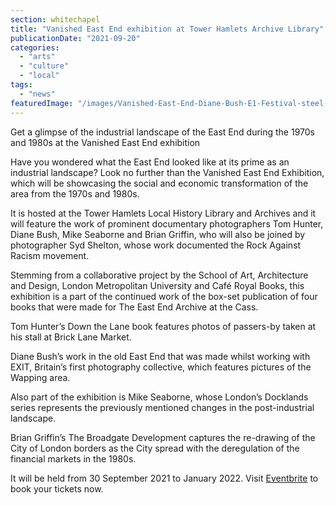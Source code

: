 ```yaml
---
section: whitechapel
title: "Vanished East End exhibition at Tower Hamlets Archive Library"
publicationDate: "2021-09-20"
categories: 
  - "arts"
  - "culture"
  - "local"
tags: 
  - "news"
featuredImage: "/images/Vanished-East-End-Diane-Bush-E1-Festival-steel-band-performers-1974.jpg"
---
```


Get a glimpse of the industrial landscape of the East End during the 1970s and 1980s at the Vanished East End exhibition

Have you wondered what the East End looked like at its prime as an industrial landscape? Look no further than the Vanished East End Exhibition, which will be showcasing the social and economic transformation of the area from the 1970s and 1980s.

It is hosted at the Tower Hamlets Local History Library and Archives and it will feature the work of prominent documentary photographers Tom Hunter, Diane Bush, Mike Seaborne and Brian Griffin, who will also be joined by photographer Syd Shelton, whose work documented the Rock Against Racism movement.

Stemming from a collaborative project by the School of Art, Architecture and Design, London Metropolitan University and Café Royal Books, this exhibition is a part of the continued work of the box-set publication of four books that were made for The East End Archive at the Cass.

Tom Hunter’s Down the Lane book features photos of passers-by taken at his stall at Brick Lane Market.

Diane Bush’s work in the old East End that was made whilst working with EXIT, Britain’s first photography collective, which features pictures of the Wapping area.

Also part of the exhibition is Mike Seaborne, whose London’s Docklands series represents the previously mentioned changes in the post-industrial landscape.

Brian Griffin’s The Broadgate Development captures the re-drawing of the City of London borders as the City spread with the deregulation of the financial markets in the 1980s.

It will be held from 30 September 2021 to January 2022. Visit [Eventbrite](https://www.eventbrite.co.uk/e/the-vanished-east-end-exhibition-private-view-tickets-170411878516?utm_source=eventbrite&utm_medium=email&utm_content=follow_notification&utm_campaign=following_published_event&utm_term=The+Vanished+East+End+Exhibition+PRIVATE+VIEW&aff=ebemoffollowpublishemail) to book your tickets now.
